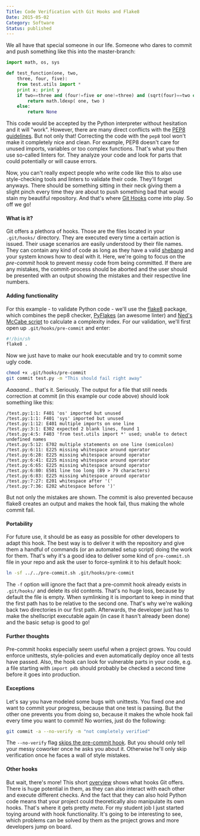 ```yaml
---
Title: Code Verification with Git Hooks and Flake8
Date: 2015-05-02
Category: Software
Status: published
---
```


We all have that special someone in our life. Someone who dares to commit and push something like this into the master-branch:

```python
import math, os, sys

def test_function(one, two,
    three, four, five):
    from test.utils import *
    print x; print y
    if two==three and (four!=five or one!=three) and (sqrt(four)==two or sqrt(two)==one):
        return math.ldexp( one, two )
    else:
        return None
```

This code would be accepted by the Python interpreter without hesitation and it will "work". However, there are many direct conflicts with the [PEP8 guidelines](https://www.python.org/dev/peps/pep-0008/). But not only that! Correcting the code with the `pep8` tool won't make it completely nice and clean. For example, PEP8 doesn't care for unused imports, variables or too complex functions. That's what you then use so-called linters for. They analyze your code and look for parts that could potentially or will cause errors.

Now, you can't really expect people who write code like this to also use style-checking tools and linters to validate their code. They'll forget anyways. There should be something sitting in their neck giving them a slight pinch every time they are about to push something bad that would stain my beautiful repository. And that's where [Git Hooks](http://git-scm.com/book/be/v2/Customizing-Git-Git-Hooks) come into play. So off we go!


#### What is it?

Git offers a plethora of hooks. Those are the files located in your `.git/hooks/` directory. They are executed every time a certain action is issued. Their usage scenarios are easily understood by their file names. They can contain any kind of code as long as they have a valid [shebang](http://en.wikipedia.org/wiki/Shebang_(Unix)) and your system knows how to deal with it. Here, we're going to focus on the *pre-commit* hook to prevent messy code from being committed. If there are any mistakes, the commit-process should be aborted and the user should be presented with an output showing the mistakes and their respective line numbers.

#### Adding functionality

For this example - to validate Python code - we'll use the [flake8](https://pypi.python.org/pypi/flake8) package, which combines the pep8 checker, [PyFlakes](https://pypi.python.org/pypi/pyflakes) (an awesome linter) and [Ned's McCabe script](https://pypi.python.org/pypi/mccabe) to calculate a complexity index. For our validation, we'll first open up `.git/hooks/pre-commit` and enter:

```bash
#!/bin/sh
flake8 .
```

Now we just have to make our hook executable and try to commit some ugly code.

```bash
chmod +x .git/hooks/pre-commit
git commit test.py -m "This should fail right away"
```

*Aaaaand...* that's it. Seriously. The output for a file that still needs correction at commit (in this example our code above) should look something like this:

```
/test.py:1:1: F401 'os' imported but unused
/test.py:1:1: F401 'sys' imported but unused
/test.py:1:12: E401 multiple imports on one line
/test.py:3:1: E302 expected 2 blank lines, found 1
/test.py:4:5: F403 'from test.utils import *' used; unable to detect undefined names
/test.py:5:12: E702 multiple statements on one line (semicolon)
/test.py:6:11: E225 missing whitespace around operator
/test.py:6:28: E225 missing whitespace around operator
/test.py:6:41: E225 missing whitespace around operator
/test.py:6:65: E225 missing whitespace around operator
/test.py:6:80: E501 line too long (89 > 79 characters)
/test.py:6:83: E225 missing whitespace around operator
/test.py:7:27: E201 whitespace after '('
/test.py:7:36: E202 whitespace before ')'
```

But not only the mistakes are shown. The commit is also prevented because flake8 creates an output and makes the hook fail, thus making the whole commit fail.

#### Portability

For future use, it should be as easy as possible for other developers to adapt this hook. The best way is to deliver it with the repository and give them a handful of commands (or an automated setup script) doing the work for them. That's why it's a good idea to deliver some kind of `pre-commit.sh` file in your repo and ask the user to force-symlink it to his default hook:

```bash
ln -sf ../../pre-commit.sh .git/hooks/pre-commit
```

The `-f` option will ignore the fact that a pre-commit hook already exists in `.git/hooks/` and delete its old contents. That's no huge loss, because by default the file is empty. When symlinking it is important to keep in mind that the first path has to be relative to the second one. That's why we're walking back two directories in our first path. Afterwards, the developer just has to make the shellscript executable again (in case it hasn't already been done) and the basic setup is good to go!

#### Further thoughts

Pre-commit hooks especially seem useful when a project grows. You could enforce unittests, style-policies and even automatically deploy once all tests have passed. Also, the hook can look for vulnerable parts in your code, e.g. a file starting with `import pdb` should probably be checked a second time before it goes into production.

#### Exceptions

Let's say you have modeled some bugs with unittests. You fixed one and want to commit your progress, because that one test is passing. But the other one prevents you from doing so, because it makes the whole hook fail every time you want to commit! No worries, just do the following:

```bash
git commit -a --no-verify -m "not completely verified"
```

The `--no-verify` flag [skips the pre-commit hook](https://www.kernel.org/pub/software/scm/git/docs/git-commit.html). But you should only tell your messy coworker once he asks you about it. Otherwise he'll only skip verification once he faces a wall of style mistakes.

#### Other hooks

But wait, there's more! This short [overview](https://www.kernel.org/pub/software/scm/git/docs/githooks.html) shows what hooks Git offers. There is huge potential in them, as they can also interact with each other and execute different checks. And the fact that they can also hold Python code means that your project could theoretically also manipulate its own hooks. That's where it gets pretty *meta*. For my student job I just started toying around with hook functionality. It's going to be interesting to see, which problems can be solved by them as the project grows and more developers jump on board.

